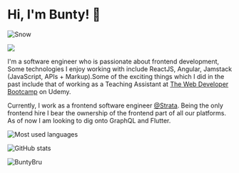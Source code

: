 <h1>Hi, I'm Bunty! 👋</h1>

![Snow](https://lh3.googleusercontent.com/-RSlXhRANFWs/YAaFhs58NUI/AAAAAAAANIY/NvLiCx2byPALODy_ouLi8mhUBr0oDG-IACK8BGAsYHg/s0/2021-01-18.jpg)

<p align="left">
    <a  target="_blank" href="https://www.linkedin.com/in/divyanshu-kr-dubey/">
        <img src="https://img.shields.io/badge/%20-Divyanshu Kumar-black?color=14171A&labelColor=0e76a8&logo=linkedin&logoColor=ffffff" />
    </a>
</p>

I'm a software engineer who is passionate about frontend development, Some technologies I enjoy working with include ReactJS, Angular, Jamstack (JavaScript, APIs + Markup).Some of the exciting things which I did in the past include that of working as a Teaching Assistant at <a href='https://www.udemy.com/course/the-web-developer-bootcamp/'>The Web Developer Bootcamp</a> on Udemy.

Currently, I work as a frontend software engineer <a href='https://strataprop.com/'>@Strata</a>. Being the only frontend hire I bear the ownership of the frontend part of all our platforms.
As of now I am looking to dig onto GraphQL and Flutter.


<p align="left"><img src="https://github-readme-stats.vercel.app/api/top-langs/?username=BuntyBru&layout=compact&hide=makefile&theme=prussian" alt="Most used languages" /></p>

<p align="left"><img src="https://github-readme-stats.vercel.app/api?username=BuntyBru&show_icons=true&count_private=true&hide=issues,contribs&theme=prussian" alt="GitHub stats" /></p>

<p align="left"><img src="https://github-readme-streak-stats.herokuapp.com/?user=BuntyBru&theme=prussian" alt="BuntyBru" /></p>

